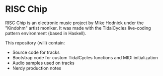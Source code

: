 RISC Chip
=========

RISC Chip is an electronic music project by Mike Hodnick under the "Kindohm" 
artist moniker. It was made with the TidalCycles live-coding pattern environment 
(based in Haskell). 

This repository (will) contain:

* Source code for tracks
* Bootstrap code for custom TidalCycles functions and MIDI initialization
* Audio samples used on tracks
* Nerdy production notes
